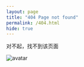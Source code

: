 ```yaml
---
layout: page
title: "404 Page not found"
permalink: /404.html
hide: true
---
```


对不起，找不到该页面

![avatar](https://nanae.jaward.cn/blog/qcode.jpg)
